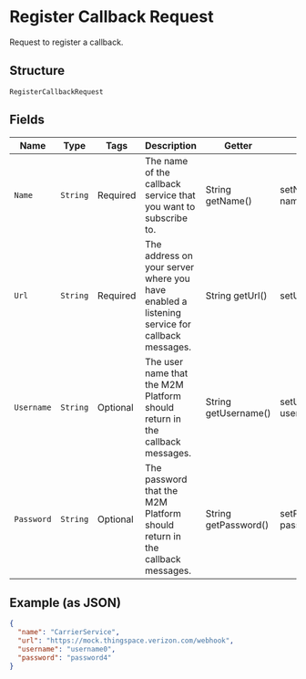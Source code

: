 
# Register Callback Request

Request to register a callback.

## Structure

`RegisterCallbackRequest`

## Fields

| Name | Type | Tags | Description | Getter | Setter |
|  --- | --- | --- | --- | --- | --- |
| `Name` | `String` | Required | The name of the callback service that you want to subscribe to. | String getName() | setName(String name) |
| `Url` | `String` | Required | The address on your server where you have enabled a listening service for callback messages. | String getUrl() | setUrl(String url) |
| `Username` | `String` | Optional | The user name that the M2M Platform should return in the callback messages. | String getUsername() | setUsername(String username) |
| `Password` | `String` | Optional | The password that the M2M Platform should return in the callback messages. | String getPassword() | setPassword(String password) |

## Example (as JSON)

```json
{
  "name": "CarrierService",
  "url": "https://mock.thingspace.verizon.com/webhook",
  "username": "username0",
  "password": "password4"
}
```

